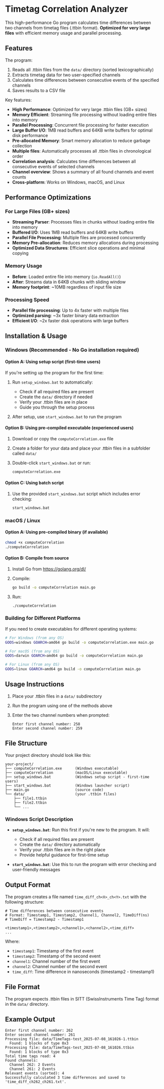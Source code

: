 # Timetag Correlation Analyzer

This high-performance Go program calculates time differences between two channels from timetag files (.ttbin format). **Optimized for very large files** with efficient memory usage and parallel processing.

## Features

The program:

1. Reads all .ttbin files from the `data/` directory (sorted lexicographically)
2. Extracts timetag data for two user-specified channels
3. Calculates time differences between consecutive events of the specified channels
4. Saves results to a CSV file

Key features:

- **High Performance**: Optimized for very large .ttbin files (GB+ sizes)
- **Memory Efficient**: Streaming file processing without loading entire files into memory
- **Parallel Processing**: Concurrent file processing for faster execution
- **Large Buffer I/O**: 1MB read buffers and 64KB write buffers for optimal disk performance
- **Pre-allocated Memory**: Smart memory allocation to reduce garbage collection
- **Multiple files**: Automatically processes all .ttbin files in chronological order
- **Correlation analysis**: Calculates time differences between all consecutive events of selected channels
- **Channel overview**: Shows a summary of all found channels and event counts
- **Cross-platform**: Works on Windows, macOS, and Linux

## Performance Optimizations

### For Large Files (GB+ sizes)

- **Streaming Parser**: Processes files in chunks without loading entire file into memory
- **Buffered I/O**: Uses 1MB read buffers and 64KB write buffers
- **Parallel File Processing**: Multiple files are processed concurrently
- **Memory Pre-allocation**: Reduces memory allocations during processing
- **Optimized Data Structures**: Efficient slice operations and minimal copying

### Memory Usage

- **Before**: Loaded entire file into memory (`io.ReadAll()`)
- **After**: Streams data in 64KB chunks with sliding window
- **Memory footprint**: ~10MB regardless of input file size

### Processing Speed

- **Parallel file processing**: Up to 4x faster with multiple files
- **Optimized parsing**: ~3x faster binary data extraction
- **Efficient I/O**: ~2x faster disk operations with large buffers

## Installation & Usage

### Windows (Recommended - No Go installation required)

#### Option A: Using setup script (first-time users)

If you're setting up the program for the first time:

1. Run `setup_windows.bat` to automatically:
   - Check if all required files are present
   - Create the `data/` directory if needed
   - Verify your .ttbin files are in place
   - Guide you through the setup process

2. After setup, use `start_windows.bat` to run the program

#### Option B: Using pre-compiled executable (experienced users)

1. Download or copy the `computeCorrelation.exe` file
2. Create a folder for your data and place your .ttbin files in a subfolder called `data/`
3. Double-click `start_windows.bat` or run:

   ```cmd
   computeCorrelation.exe
   ```

#### Option C: Using batch script

1. Use the provided `start_windows.bat` script which includes error checking:

   ```cmd
   start_windows.bat
   ```

### macOS / Linux

#### Option A: Using pre-compiled binary (if available)

```bash
chmod +x computeCorrelation
./computeCorrelation
```

#### Option B: Compile from source

1. Install Go from <https://golang.org/dl/>
2. Compile:

   ```bash
   go build -o computeCorrelation main.go
   ```

3. Run:

   ```bash
   ./computeCorrelation
   ```

### Building for Different Platforms

If you need to create executables for different operating systems:

```bash
# For Windows (from any OS)
GOOS=windows GOARCH=amd64 go build -o computeCorrelation.exe main.go

# For macOS (from any OS)
GOOS=darwin GOARCH=amd64 go build -o computeCorrelation main.go

# For Linux (from any OS)
GOOS=linux GOARCH=amd64 go build -o computeCorrelation main.go
```

## Usage Instructions

1. Place your .ttbin files in a `data/` subdirectory
2. Run the program using one of the methods above
3. Enter the two channel numbers when prompted:

   ```text
   Enter first channel number: 258
   Enter second channel number: 259
   ```

## File Structure

Your project directory should look like this:

```text
your-project/
├── computeCorrelation.exe      (Windows executable)
├── computeCorrelation          (macOS/Linux executable)
├── setup_windows.bat           (Windows setup script - first-time users)
├── start_windows.bat           (Windows launcher script)
├── main.go                     (source code)
└── data/                       (your .ttbin files)
    ├── file1.ttbin
    ├── file2.ttbin
    └── ...
```

### Windows Script Description

- **`setup_windows.bat`**: Run this first if you're new to the program. It will:
  - Check if all required files are present
  - Create the `data/` directory automatically
  - Verify your .ttbin files are in the right place
  - Provide helpful guidance for first-time setup

- **`start_windows.bat`**: Use this to run the program with error checking and user-friendly messages

## Output Format

The program creates a file named `time_diff_ch<X>_ch<Y>.txt` with the following structure:

```text
# Time differences between consecutive events
# Format: Timestamp1, Timestamp2, Channel1, Channel2, TimeDiff(ns)
# TimeDiff = Timestamp2 - Timestamp1

<timestamp1>,<timestamp2>,<channel1>,<channel2>,<time_diff>
...
```

Where:

- `timestamp1`: Timestamp of the first event
- `timestamp2`: Timestamp of the second event  
- `channel1`: Channel number of the first event
- `channel2`: Channel number of the second event
- `time_diff`: Time difference in nanoseconds (timestamp2 - timestamp1)

## File Format

The program expects .ttbin files in SITT (SwissInstruments Time Tag) format in the `data/` directory.

## Example Output

```text
Enter first channel number: 262
Enter second channel number: 261
Processing file: data/TimeTags-test_2025-07-08_161026-1.ttbin
  Found: 1 blocks of type 0x3
Processing file: data/TimeTags-test_2025-07-08_161026.ttbin
  Found: 1 blocks of type 0x3
Total time tags read: 4
Found channels:
  Channel 262: 2 Events
  Channel 261: 2 Events
Relevant events (sorted): 4
Successfully calculated 3 time differences and saved to 'time_diff_ch262_ch261.txt'.
```
